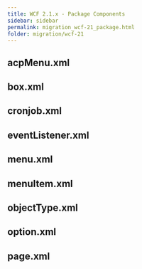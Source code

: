 ```yaml
---
title: WCF 2.1.x - Package Components
sidebar: sidebar
permalink: migration_wcf-21_package.html
folder: migration/wcf-21
---
```


## acpMenu.xml

## box.xml

## cronjob.xml

## eventListener.xml

## menu.xml

## menuItem.xml

## objectType.xml

## option.xml

## page.xml
